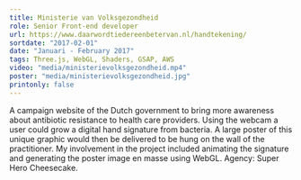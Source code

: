 ```yaml
---
title: Ministerie van Volksgezondheid
role: Senior Front-end developer
url: https://www.daarwordtiedereenbetervan.nl/handtekening/
sortdate: "2017-02-01"
date: "Januari - February 2017"
tags: Three.js, WebGL, Shaders, GSAP, AWS
video: "media/ministerievolksgezondheid.mp4"
poster: "media/ministerievolksgezondheid.jpg"
printonly: false
---
```

A campaign website of the Dutch government to bring more awareness about antibiotic resistance to health care providers. Using the webcam a user could grow a digital hand signature from bacteria. A large poster of this unique graphic would then be delivered to be hung on the wall of the practitioner. My involvement in the project included animating the signature and generating the poster image en masse using WebGL. Agency: Super Hero Cheesecake.